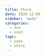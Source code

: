 ```yaml
---
title: Store
date: 2020-12-09
sidebar: 'auto'
categories:
  - vue
  - vue3
tags:
  - vuex
  - store
---
```

